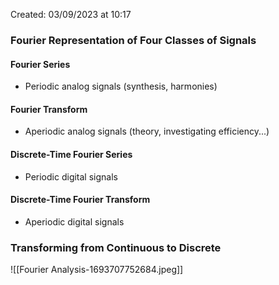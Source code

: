 Created: 03/09/2023 at 10:17

### Fourier Representation of Four Classes of Signals
#### Fourier Series
- Periodic analog signals (synthesis, harmonies)

#### Fourier Transform
- Aperiodic analog signals (theory, investigating efficiency...)

#### Discrete-Time Fourier Series
- Periodic digital signals

#### Discrete-Time Fourier Transform
- Aperiodic digital signals

### Transforming from Continuous to Discrete
![[Fourier Analysis-1693707752684.jpeg]]
